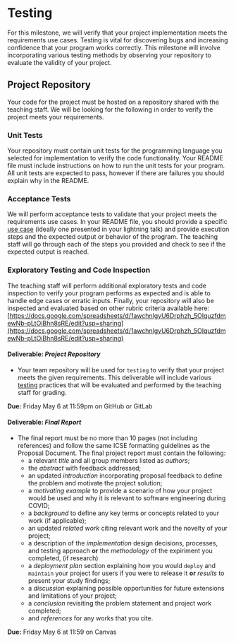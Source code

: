 # Testing

For this milestone, we will verify that your project implementation meets the requirements use cases. Testing is vital for discovering bugs and increasing confidence that your program works correctly. This milestone will involve incorporating various testing methods by observing your repository to evaluate the validity of your project.

## Project Repository

Your code for the project must be hosted on a repository shared with the teaching staff. We will be looking for the following in order to verify the project meets your requirements.

### Unit Tests

Your repository must contain unit tests for the programming language you selected for implementation to verify the code functionality. Your README file must include instructions on how to run the unit tests for your program. All unit tests are expected to pass, however if there are failures you should explain why in the README.

### Acceptance Tests

We will perform acceptance tests to validate that your project meets the requirements use cases. In your README file, you should provide a specific [use case](REQUIREMENTS.md) (ideally one presented in your lightning talk) and provide execution steps and the expected output or behavior of the program. The teaching staff will go through each of the steps you provided and check to see if the expected output is reached.

### Exploratory Testing and Code Inspection

The teaching staff will perform additional exploratory tests and code inspection to verify your program performs as expected and is able to handle edge cases or erratic inputs. Finally, your repository will also be inspected and evaluated based on other rubric criteria available here: [https://docs.google.com/spreadsheets/d/1awchnlgyU6Drphzh_5OIquzfdmewNb-pLtOiBhn8sRE/edit?usp=sharing](https://docs.google.com/spreadsheets/d/1awchnlgyU6Drphzh_5OIquzfdmewNb-pLtOiBhn8sRE/edit?usp=sharing)

#### Deliverable: _Project Repository_
* Your team repository will be used for `testing` to verify that your project meets the given requirements. This deliverable will include various [testing](TESTING.md) practices that will be evaluated and performed by the teaching staff for grading.

**Due:** Friday May 6 at 11:59pm on GitHub or GitLab


#### Deliverable: _Final Report_
* The final report must be no more than 10 pages (not including references) and follow the same ICSE formatting guidelines as the Proposal Document. The final project report must contain the following:
    * a relevant _title_ and all group members listed as _authors_;
    *  the _abstract_ with feedback addressed;
    *  an updated _introduction_ incorporating proposal feedback to define the problem and motivate the project solution;
    *  a _motivating example_ to provide a scenario of how your project would be used and why it is relevant to software engineering during COVID;
    *  a _background_ to define any key terms or concepts related to your work (if applicable);
    *  an updated _related work_ citing relevant work and the novelty of your project; 
    *  a description of the _implementation_ design decisions, processes, and testing approach **or** the _methodology_ of the expiriment you completed, (if research)
    *  a _deployment plan_ section explaining how you would `deploy` and `maintain` your project for users if you were to release it **or** _results_ to present your study findings;
    *  a _discussion_ explaining possible opportunities for future extensions and limitations of your project;  
    *  a _conclusion_ revisiting the problem statement and project work completed;
    *  and _references_ for any works that you cite.

**Due:** Friday May 6 at 11:59 on Canvas